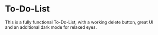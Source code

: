 # To-Do-List
This is a fully functional To-Do-List, with a working delete button, great UI and an additional dark mode for relaxed eyes.
